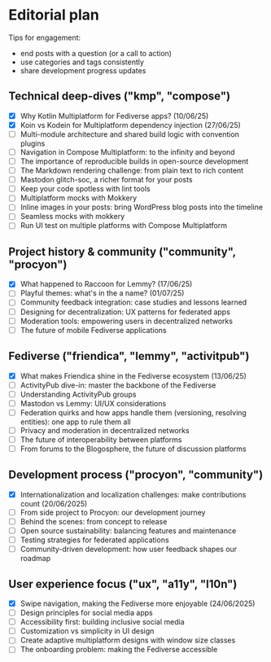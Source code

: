 # Editorial plan

Tips for engagement:
- end posts with a question (or a call to action)
- use categories and tags consistently
- share development progress updates

## Technical deep-dives ("kmp", "compose")

- [x] Why Kotlin Multiplatform for Fediverse apps? (10/06/25)
- [x] Koin vs Kodein for Multiplatform dependency injection (27/06/25)
- [ ] Multi-module architecture and shared build logic with convention plugins
- [ ] Navigation in Compose Multiplatform: to the infinity and beyond
- [ ] The importance of reproducible builds in open-source development
- [ ] The Markdown rendering challenge: from plain text to rich content
- [ ] Mastodon glitch-soc, a richer format for your posts
- [ ] Keep your code spotless with lint tools
- [ ] Multiplatform mocks with Mokkery
- [ ] Inline images in your posts: bring WordPress blog posts into the timeline
- [ ] Seamless mocks with mokkery
- [ ] Run UI test on multiple platforms with Compose Multiplatform

## Project history & community ("community", "procyon")

- [x] What happened to Raccoon for Lemmy? (17/06/25)
- [ ] Playful themes: what's in the a name? (01/07/25)
- [ ] Community feedback integration: case studies and lessons learned
- [ ] Designing for decentralization: UX patterns for federated apps
- [ ] Moderation tools: empowering users in decentralized networks
- [ ] The future of mobile Fediverse applications

## Fediverse ("friendica", "lemmy", "activitpub")

- [x] What makes Friendica shine in the Fediverse ecosystem (13/06/25)
- [ ] ActivityPub dive-in: master the backbone of the Fediverse
- [ ] Understanding ActivityPub groups
- [ ] Mastodon vs Lemmy: UI/UX considerations
- [ ] Federation quirks and how apps handle them (versioning, resolving entities): one app to rule them all
- [ ] Privacy and moderation in decentralized networks
- [ ] The future of interoperability between platforms
- [ ] From forums to the Blogosphere, the future of discussion platforms

## Development process ("procyon", "community")

- [x] Internationalization and localization challenges: make contributions count (20/06/2025)
- [ ] From side project to Procyon: our development journey
- [ ] Behind the scenes: from concept to release
- [ ] Open source sustainability: balancing features and maintenance
- [ ] Testing strategies for federated applications
- [ ] Community-driven development: how user feedback shapes our roadmap

## User experience focus ("ux", "a11y", "l10n")

- [x] Swipe navigation, making the Fediverse more enjoyable (24/06/2025)
- [ ] Design principles for social media apps
- [ ] Accessibility first: building inclusive social media
- [ ] Customization vs simplicity in UI design
- [ ] Create adaptive multiplatform designs with window size classes
- [ ] The onboarding problem: making the Fediverse accessible
